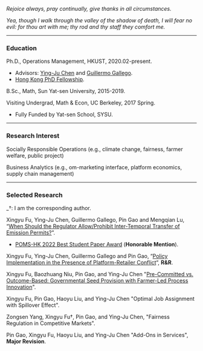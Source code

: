 _Rejoice always, pray continually, give thanks in all circumstances._

_Yea, though I walk through the valley of the shadow of death, I will fear no evil: for thou art with me; thy rod and thy staff they comfort me._

* * *
### Education
Ph.D., Operations Management, HKUST, 2020.02-present.
- Advisors: [Ying-Ju Chen](https://imchen.people.ust.hk/) and [Guillermo Gallego](https://ieda.ust.hk/dfaculty/ggallego/).
- [Hong Kong PhD Fellowship](https://cerg1.ugc.edu.hk/hkpfs/index.html).

B.Sc., Math, Sun Yat-sen University, 2015-2019.

Visiting Undergrad, Math & Econ, UC Berkeley, 2017 Spring.
- Fully Funded by Yat-sen School, SYSU.

* * *
### Research Interest
Socially Responsible Operations (e.g., climate change, fairness, farmer welfare, public project)

Business Analytics (e.g., om-marketing interface, platform economics, supply chain management)


* * *
### Selected Research
_†: I am the corresponding author.

Xingyu Fu, Ying-Ju Chen, Guillermo Gallego, Pin Gao and Mengqian Lu, “[When Should the Regulator Allow/Prohibit Inter-Temporal Transfer of Emission Permits?](https://www.researchgate.net/publication/353731289_When_Should_the_Regulator_AllowProhibit_Inter-Temporal_Transfer_of_Emission_Permits)”.
- [POMS-HK 2022 Best Student Paper Award](https://www.ln.edu.hk/hkibs/pomshk2022/index.htm) (**Honorable Mention**).

Xingyu Fu, Ying-Ju Chen, Guillermo Gallego and Pin Gao, “[Policy Implementation in the Presence of Platform-Retailer Conflict](https://www.researchgate.net/publication/351048835_Policy_Implementation_in_the_Presence_of_Platform-Retailer_Conflict)“, **R&R**.

Xingyu Fu, Baozhuang Niu, Pin Gao, and Ying-Ju Chen "[Pre-Committed vs. Outcome-Based: Governmental Seed Provision with Farmer-Led Process Innovation](https://www.researchgate.net/publication/356831169_Pre-Committed_vs_Outcome-Based_Governmental_Seed_Provision_with_Farmer-Led_Process_Innovation)".

Xingyu Fu, Pin Gao, Haoyu Liu, and Ying-Ju Chen "Optimal Job Assignment with Spillover Effect".

Zongsen Yang, Xingyu Fu†, Pin Gao, and Ying-Ju Chen, "Fairness Regulation in Competitive Markets".

Pin Gao, Xingyu Fu, Haoyu Liu, and Ying-Ju Chen "Add-Ons in Services", **Major Revision**.
